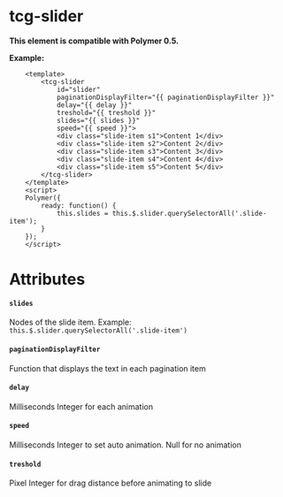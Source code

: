 # tcg-slider

**This element is compatible with Polymer 0.5.**

__Example:__

```
	<template>
		<tcg-slider
			id="slider"
			paginationDisplayFilter="{{ paginationDisplayFilter }}"
			delay="{{ delay }}"
			treshold="{{ treshold }}"
			slides="{{ slides }}"
			speed="{{ speed }}">
			<div class="slide-item s1">Content 1</div>
			<div class="slide-item s2">Content 2</div>
			<div class="slide-item s3">Content 3</div>
			<div class="slide-item s4">Content 4</div>
			<div class="slide-item s5">Content 5</div>
		</tcg-slider>
	</template>
	<script>
	Polymer({
		ready: function() {
			this.slides = this.$.slider.querySelectorAll('.slide-item');
		}
	});
	</script>
```
# Attributes

#### `slides`

Nodes of the slide item. Example: `this.$.slider.querySelectorAll('.slide-item')`

#### `paginationDisplayFilter`

Function that displays the text in each pagination item

#### `delay`

Milliseconds Integer for each animation

#### `speed`

Milliseconds Integer to set auto animation. Null for no animation

#### `treshold`

Pixel Integer for drag distance before animating to slide